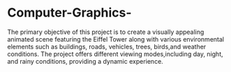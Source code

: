 # Computer-Graphics-
 The primary objective of this project is to create a visually appealing animated  scene featuring the Eiffel Tower along with various environmental elements such as buildings,  roads, vehicles, trees, birds,and weather conditions. The project offers different viewing modes,including day, night, and rainy conditions, providing a dynamic experience.
